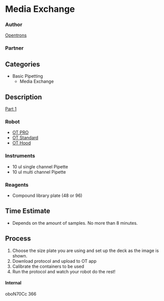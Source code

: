 # Media Exchange

### Author
[Opentrons](https://opentrons.com/)

### Partner

## Categories
* Basic Pipetting
	* Media Exchange

## Description
[Part 1](./Plate_Cells_2017-10-12)

### Robot
* [OT PRO](https://opentrons.com/ot-one-pro)
* [OT Standard](https://opentrons.com/ot-one-standard)
* [OT Hood](https://opentrons.com/ot-one-hood)

### Instruments
* 10 ul single channel Pipette
* 10 ul multi channel Pipette


### Reagents
* Compound library plate (48 or 96)

## Time Estimate
* Depends on the amount of samples. No more than 8 minutes.

## Process
1. Choose the size plate you are using and set up the deck as the image is shown.
2. Download protocol and upload to OT app
3. Calibrate the containers to be used
4. Run the protocol and watch your robot do the rest!

#### Internal
oboN70Cc
366
